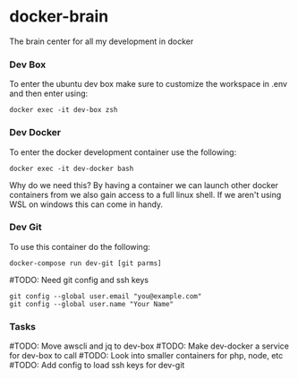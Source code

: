 # docker-brain
The brain center for all my development in docker

### Dev Box
To enter the ubuntu dev box make sure to customize the workspace in .env and then enter using:
```
docker exec -it dev-box zsh
```

### Dev Docker
To enter the docker development container use the following:
```
docker exec -it dev-docker bash
```
Why do we need this? By having a container we can launch other docker containers from we also gain access to a full linux shell. If we aren't using WSL on windows this can come in handy. 

### Dev Git
To use this container do the following:
```
docker-compose run dev-git [git parms]
```
#TODO: Need git config and ssh keys
```
git config --global user.email "you@example.com"
git config --global user.name "Your Name"
```

### Tasks
#TODO: Move awscli and jq to dev-box
#TODO: Make dev-docker a service for dev-box to call
#TODO: Look into smaller containers for php, node, etc
#TODO: Add config to load ssh keys for dev-git